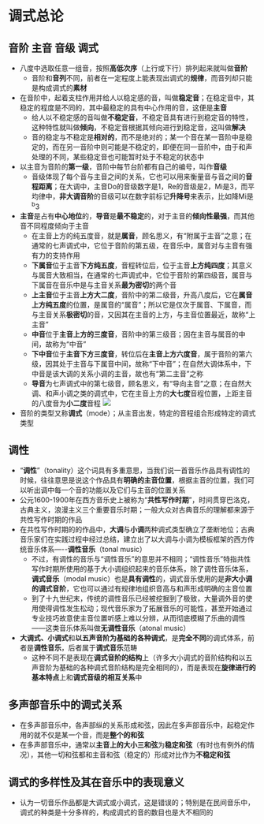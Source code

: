 # 调式总论
## 音阶 主音 音级 调式
* 八度中选取任意一组音，按照**高低次序**（上行或下行）排列起来就叫做**音阶**
  * 音阶和**音列**不同，前者在一定程度上能表现出调式的**规律**，而音列却只能是构成调式的**素材**
* 在音阶中，起着支柱作用并给人以稳定感的音，叫做**稳定音**；在稳定音中，其稳定的程度是不同的，其中最稳定的具有中心作用的音，这便是**主音**
  * 给人以不稳定感的音叫做**不稳定音**，不稳定音具有进行到稳定音的特性，这种特性就叫做**倾向**，不稳定音根据其倾向进行到稳定音，这叫做**解决**
  * 音的稳定与不稳定是**相对的**，而不是绝对的；某一个音在某一音阶中是稳定的，而在另一音阶中则可能是不稳定的，即便在同一音阶中，由于和声处理的不同，某些稳定音也可能暂时处于不稳定的状态中
* 以主音为音阶的**第一级**，音阶中每节台阶都有自己的编号，叫作**音级**
  * 音级体现了每个音与主音之间的关系，它也可以用来衡量音与音之间的**音程距离**；在大调中，主音Do的音级数字是1，Re的音级是2，Mi是3，而平均律中，**非大调音阶**的音级可以在数字前标记**升降号**来表示，比如降Mi是<sup>b</sup>3
* **主音**是占有**中心地位**的，**导音**是**最不稳定**的，对于主音的**倾向性最强**，而其他音不同程度倾向于主音
  * 在主音上方的纯五度音，就是**属音**，顾名思义，有“附属于主音”之意；在通常的七声调式中，它位于音阶的第五级，在音乐中，属音对与主音有强有力的支持作用
  * **下属音**位于主音**下方纯五度**，音程转位后，位于主音**上方纯四度**；其意义与属音大致相当，在通常的七声调式中，它位于音阶的第四级音，属音与下属音在音乐中是与主音关系**最为密切**的两个音
  * **上主音**位于主音**上方大二度**，音阶中的第二级音，升高八度后，它在**属音上方纯五度**的位置，是属音的“属音”；所以它是仅次于属音、下属音，而与主音关系**极密切**的音，又因其在主音的上方，与主音位置最近，故称“上主音”
  * **中音**位于**主音上方的三度音**，音阶中的第三级音；因在主音与属音的中间，故称为“中音”
  * **下中音**位于**主音下方三度音**，转位后在**主音上方六度音**，属于音阶的第六级，因其处于主音与下属音中间，故称“下中音”；在自然大调体系中，下中音是该大调的关系小调的主音，故也有“第二主音”之称
  * **导音**为七声调式中的第七级音，顾名思义，有“导向主音”之意；在自然大调、和声小调之类的调式中，它在主音上方的**大七度**音程位置，上距主音的八度音为**小二度**音程
![](../images/导音.png)
* 音阶的类型又称**调式**（mode）；从主音出发，特定的音程组合形成特定的调式类型
## 调性
* “**调性**”（tonality）这个词具有多重意思，当我们说一首音乐作品具有调性的时候，往往意思是说这个作品具有**明确的主音位置**，根据主音的位置，我们可以听出调中每一个音的功能以及它们与主音的位置关系
* 公元1600-1900年在西方音乐史上被称为“**共性写作时期**”，时间贯穿巴洛克，古典主义，浪漫主义三个重要音乐时期；一般大众对古典音乐的理解都来源于共性写作时期的作品
* 在共性写作时期的的作品中，**大调**与**小调**两种调式类型确立了垄断地位；古典音乐家们在实践过程中经过总结，建立出了以大调与小调为模板框架的西方传统音乐体系—--**调性音乐**（tonal music）
  * 不过，有调性的音乐与“调性音乐”的意思并不相同；“调性音乐”特指共性写作时期所使用的基于大小调组织起来的音乐体系，除了调性音乐体系，**调式音乐**（modal music）也是**具有调性**的，调式音乐使用的是**非大小调的调式音阶**，它也可以通过有规律地组织音高与和声形成明确的主音位置
  * 到了十九世纪末，传统的调性音乐已经被挖掘到了极致，大量调外音的使用使得调性发生松动；现代音乐家为了拓展音乐的可能性，甚至开始通过专业技巧故意使主音位置听感上难以分辨，从而彻底模糊了乐曲的调性——这类音乐体系叫做**无调性音乐**（atonal music）
* **大调式、小调式**和**以五声音阶为基础的各种调式**，是**完全不同**的调式体系，前者是**调性音乐**，后者属于**调式音乐**范畴
  * 这种不同不是表现在**调式音阶的结构**上（许多大小调式的音阶结构和以五声音阶为基础的各种调式音阶结构是完全相同的），而是表现在**旋律进行的基本特点**上和**调式音级的相互关系**中
## 多声部音乐中的调式关系
* 在多声部音乐中，各声部纵的关系形成和弦，因此在多声部音乐中，起稳定作用的就不仅是某一个音，而是**整个的和弦**
* 在多声部音乐中，通常以**主音上的大小三和弦**为**稳定和弦**（有时也有例外的情况），其他一切和弦都和主音和弦（稳定的）形成对比作为**不稳定和弦**
## 调式的多样性及其在音乐中的表现意义
* 认为一切音乐作品都是大调式或小调式，这是错误的；特别是在民间音乐中，调式的种类是十分多样的，构成调式的音的数目也是大不相同的